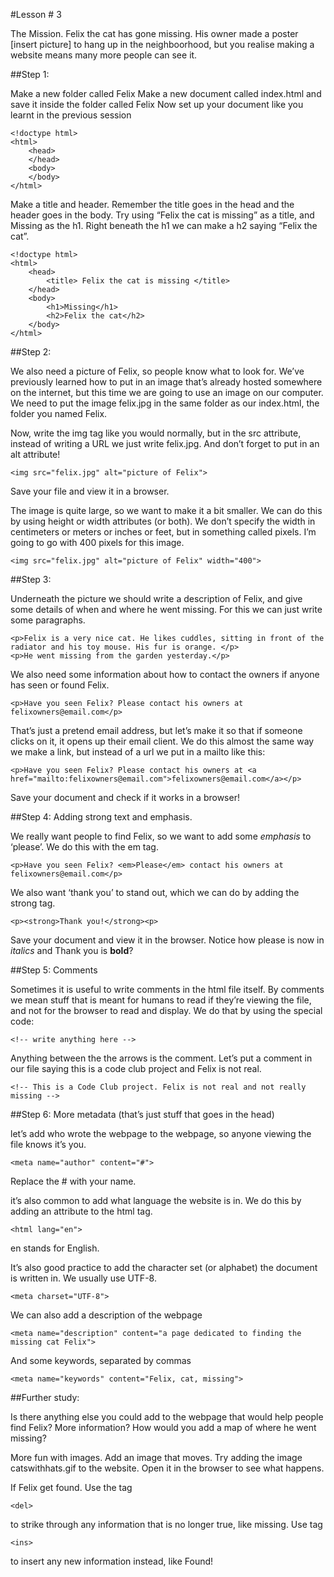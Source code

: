 #Lesson # 3

The Mission. Felix the cat has gone missing. His owner made a poster [insert picture] to hang up in the neighboorhood, but you realise making a website means many more people can see it.##Step 1:Make a new folder called FelixMake a new document called index.html and save it inside the folder called FelixNow set up your document like you learnt in the previous session	<!doctype html>	<html>		<head>		</head>		<body>		</body>	</html>Make a title and header. Remember the title goes in the head and the header goes in the body. Try using “Felix the cat is missing” as a title, and Missing as the h1. Right beneath the h1 we can make a h2 saying “Felix the cat”.	<!doctype html>	<html>		<head>			<title> Felix the cat is missing </title>		</head>		<body>			<h1>Missing</h1>			<h2>Felix the cat</h2>		</body>	</html>##Step 2:We also need a picture of Felix, so people know what to look for. We’ve previously learned how to put in an image that’s already hosted somewhere on the internet, but this time we are going to use an image on our computer. We need to put the image felix.jpg in the same folder as our index.html, the folder you named Felix.Now, write the img tag like you would normally, but in the src attribute, instead of writing a URL we just write felix.jpg. And don’t forget to put in an alt attribute!	<img src="felix.jpg" alt="picture of Felix">Save your file and view it in a browser.The image is quite large, so we want to make it a bit smaller. We can do this by using height or width attributes (or both). We don’t specify the width in centimeters or meters or inches or feet, but in something called pixels. I’m going to go with 400 pixels for this image.	<img src="felix.jpg" alt="picture of Felix" width="400">##Step 3: Underneath the picture we should write a description of Felix, and give some details of when and where he went missing. For this we can just write some paragraphs.	<p>Felix is a very nice cat. He likes cuddles, sitting in front of the radiator and his toy mouse. His fur is orange. </p>	<p>He went missing from the garden yesterday.</p>We also need some information about how to contact the owners if anyone has seen or found Felix.	<p>Have you seen Felix? Please contact his owners at felixowners@email.com</p>That’s just a pretend email address, but let’s make it so that if someone clicks on it, it opens up their email client. We do this almost the same way we make a link, but instead of a url we put in a mailto like this:	<p>Have you seen Felix? Please contact his owners at <a href="mailto:felixowners@email.com">felixowners@email.com</a></p>Save your document and check if it works in a browser!##Step 4: Adding strong text and emphasis.We really want people to find Felix, so we want to add some *emphasis* to ‘please’. We do this with the em tag.	<p>Have you seen Felix? <em>Please</em> contact his owners at felixowners@email.com</p>We also want ‘thank you’ to stand out, which we can do by adding the strong tag.		<p><strong>Thank you!</strong><p>Save your document and view it in the browser. Notice how please is now in *italics* and Thank you is **bold**?##Step 5: CommentsSometimes it is useful to write comments in the html file itself. By comments we mean stuff that is meant for humans to read if they’re viewing the file, and not for the browser to read and display. We do that by using the special code:	<!-- write anything here -->Anything between the the arrows is the comment.Let’s put a comment in our file saying this is a code club project and Felix is not real.	<!-- This is a Code Club project. Felix is not real and not really missing -->##Step 6: More metadata (that’s just stuff that goes in the head)let’s add who wrote the webpage to the webpage, so anyone viewing the file knows it’s you.	<meta name="author" content="#">Replace the # with your name.it’s also common to add what language the website is in. We do this by adding an attribute to the html tag.	<html lang="en">en stands for English.It’s also good practice to add the character set (or alphabet) the document is written in. We usually use UTF-8.	<meta charset="UTF-8">We can also add a description of the webpage	<meta name="description" content="a page dedicated to finding the missing cat Felix">And some keywords, separated by commas	<meta name="keywords" content="Felix, cat, missing">##Further study:Is there anything else you could add to the webpage that would help people find Felix? More information? How would you add a map of where he went missing?More fun with images. Add an image that moves. Try adding the image catswithhats.gif to the website. Open it in the browser to see what happens.If Felix get found. Use the tag 	
	<del> 
to strike through any information that is no longer true, like missing. Use tag 	
	<ins> 
to insert any new information instead, like Found! 